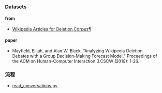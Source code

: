 ### Datasets

#### from
- [Wikipedia Articles for Deletion Corpus¶](https://convokit.cornell.edu/documentation/wiki-articles-for-deletion-corpus.html)

#### paper
- Mayfield, Elijah, and Alan W. Black. “Analyzing Wikipedia Deletion Debates with a Group Decision-Making Forecast Model.” Proceedings of the ACM on Human-Computer Interaction 3.CSCW (2019): 1-26.

### 流程
- [read_conversations.py](read_conversations.py)